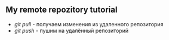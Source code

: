 ## My remote repozitory tutorial

* *git pull* - получаем изменения из удаленного репозитория
* *git push* -  пушим на удалённый репозиторий
